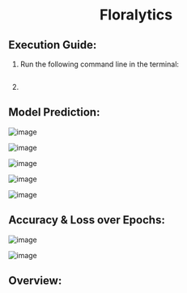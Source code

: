 <h1 align="center">Floralytics</h1>


## Execution Guide:
1. Run the following command line in the terminal:
   ```

   ```

2.

## Model Prediction:

![image](https://github.com/user-attachments/assets/f5ae4c6b-c90a-4a52-b9ba-62a43411db34)

![image](https://github.com/user-attachments/assets/2f24ebf3-f48e-4670-acf9-6d12e8df291f)

![image](https://github.com/user-attachments/assets/88d66c29-ab76-4d64-b82f-3dc6c3c5477c)

![image](https://github.com/user-attachments/assets/c01e0bac-ba7f-4af4-9b50-78c68cc3c9fd)

![image](https://github.com/user-attachments/assets/dddbf1a2-c9ee-4c5a-8502-6c5cd05f67d3)

## Accuracy & Loss over Epochs:

![image](https://github.com/user-attachments/assets/6cad210d-4e2e-4fba-8f6b-3a5325e3760b)

![image](https://github.com/user-attachments/assets/524bf426-4d2b-474c-b0bf-61abdc9b117c)

## Overview:
